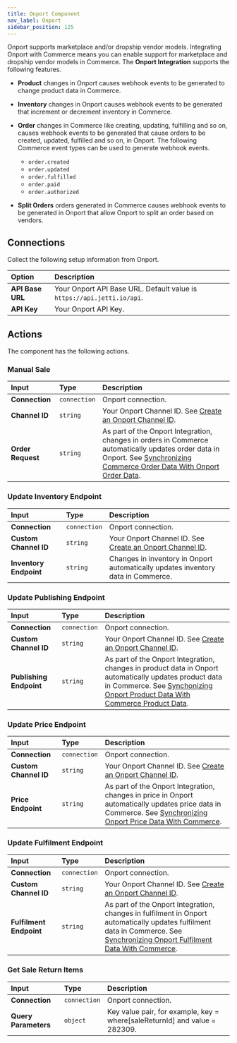 ```yaml
---
title: Onport Component
nav_label: Onport
sidebar_position: 125
---
```


Onport supports marketplace and/or dropship vendor models. Integrating Onport with Commerce means you can enable support for marketplace and dropship vendor models in Commerce. The **Onport Integration** supports the following features.

- **Product** changes in Onport causes webhook events to be generated to change product data in Commerce.
- **Inventory** changes in Onport causes webhook events to be generated that increment or decrement inventory in Commerce.
- **Order** changes in Commerce like creating, updating, fulfilling and so on, causes webhook events to be generated that cause orders to be created, updated, fulfilled and so on, in Onport. The following Commerce event types can be used to generate webhook events.

    - `order.created`
    - `order.updated`
    - `order.fulfilled`
    - `order.paid`
    - `order.authorized`

- **Split Orders** orders generated in Commerce causes webhook events to be generated in Onport that allow Onport to split an order based on vendors. 

## Connections

Collect the following setup information from Onport.

| Option | Description                            |
|:------------------------------------|:---------------------------------------|
| **API Base URL**                    | Your Onport API Base URL. Default value is `https://api.jetti.io/api`. |
| **API Key**                       | Your Onport API Key. |

## Actions

The component has the following actions.

### Manual Sale 

| Input | Type | Description |
|:--- |:--- | :--- | 
| **Connection**  | `connection` | Onport connection. | 
| **Channel ID** | `string` | Your Onport Channel ID. See [Create an Onport Channel ID](/composer/integration-hub/order-marketplace-inventory/onport#create-an-onport-channel-id). | 
| **Order Request** | `string` | As part of the Onport Integration, changes in orders in Commerce automatically updates order data in Onport. See [Synchronizing Commerce Order Data With Onport Order Data](/composer/integration-hub/order-marketplace-inventory/onport#synchronizing-commerce-order-data-with-onport-order-data). | 

### Update Inventory Endpoint

| Input | Type | Description |
|:--- |:--- | :--- | 
| **Connection**  | `connection` | Onport connection. | 
| **Custom Channel ID** | `string` | Your Onport Channel ID. See [Create an Onport Channel ID](/composer/integration-hub/order-marketplace-inventory/onport#create-an-onport-channel-id). | 
| **Inventory Endpoint** | `string` | Changes in inventory in Onport automatically updates inventory data in Commerce. | 

### Update Publishing Endpoint

| Input | Type | Description |
|:--- |:--- | :--- | 
| **Connection**  | `connection` | Onport connection. | 
| **Custom Channel ID** | `string` | Your Onport Channel ID. See [Create an Onport Channel ID](/composer/integration-hub/order-marketplace-inventory/onport#create-an-onport-channel-id). | 
| **Publishing Endpoint** | `string` | As part of the Onport Integration, changes in product data in Onport automatically updates product data in Commerce. See [Synchonizing Onport Product Data With Commerce Product Data](/composer/integration-hub/order-marketplace-inventory/onport#synchronizing-onport-product-data-with-commerce-product-data). | 

### Update Price Endpoint

| Input | Type | Description |
|:--- |:--- | :--- | 
| **Connection**  | `connection` | Onport connection. | 
| **Custom Channel ID** | `string` | Your Onport Channel ID. See [Create an Onport Channel ID](/composer/integration-hub/order-marketplace-inventory/onport#create-an-onport-channel-id). | 
| **Price Endpoint** | `string` | As part of the Onport Integration, changes in price in Onport automatically updates price data in Commerce. See [Synchronizing Onport Price Data With Commerce](/composer/integration-hub/order-marketplace-inventory/onport#synchronizing-onport-price-data-with-commerce). | 

### Update Fulfilment Endpoint

| Input | Type | Description |
|:--- |:--- | :--- | 
| **Connection**  | `connection` | Onport connection. | 
| **Custom Channel ID** | `string` | Your Onport Channel ID. See [Create an Onport Channel ID](/composer/integration-hub/order-marketplace-inventory/onport#create-an-onport-channel-id). | 
| **Fulfilment Endpoint** | `string` | As part of the Onport Integration, changes in fulfilment in Onport automatically updates fulfilment data in Commerce. See [Synchronizing Onport Fulfilment Data With Commerce](/composer/integration-hub/order-marketplace-inventory/onport#synchronizing-onport-fulfilment-data-with-commerce). | 

### Get Sale Return Items

| Input | Type | Description |
|:--- |:--- | :--- | 
| **Connection**  | `connection` | Onport connection. | 
| **Query Parameters** | `object` | Key value pair, for example, key = where[saleReturnId] and value = 282309. | 
